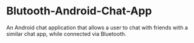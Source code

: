 # Blutooth-Android-Chat-App
An Android chat application that allows a user to chat with friends with a similar chat app, while connected via Bluetooth.
